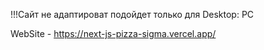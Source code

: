 
!!!Сайт не адаптироват подойдет только для Desktop: PC 

WebSite - https://next-js-pizza-sigma.vercel.app/
